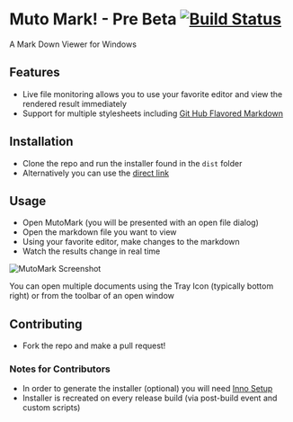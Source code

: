 # Muto Mark! - Pre Beta [![Build Status](https://travis-ci.org/pseudomuto/muto-mark.png)](https://travis-ci.org/pseudomuto/muto-mark)

A Mark Down Viewer for Windows

## Features

* Live file monitoring allows you to use your favorite editor and view the rendered result immediately
* Support for multiple stylesheets including [Git Hub Flavored Markdown]("http://github.github.com/github-flavored-markdown/" "Git Hub Flavored Markdown")

## Installation

* Clone the repo and run the installer found in the `dist` folder
* Alternatively you can use the [direct link](https://github.com/davidmuto/muto-mark/blob/master/dist/MutoMarkInstaller.exe?raw=true "Download MutoMark!")

## Usage

* Open MutoMark (you will be presented with an open file dialog)
* Open the markdown file you want to view
* Using your favorite editor, make changes to the markdown
* Watch the results change in real time

![MutoMark Screenshot](https://github.com/davidmuto/muto-mark/blob/master/samples/screenshot.png?raw=true)


You can open multiple documents using the Tray Icon (typically bottom right) or from the toolbar of an open window

## Contributing

* Fork the repo and make a pull request!

### Notes for Contributors

* In order to generate the installer (optional) you will need [Inno Setup](http://www.jrsoftware.org/isinfo.php, "Inno Setup")
* Installer is recreated on every release build (via post-build event and custom scripts)
